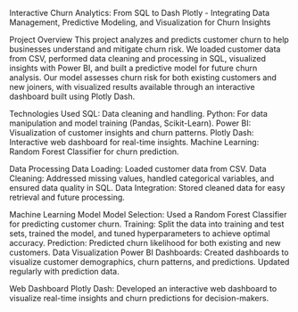 Interactive Churn Analytics: From SQL to Dash Plotly - Integrating Data Management, Predictive Modeling, and Visualization for Churn Insights

Project Overview
This project analyzes and predicts customer churn to help businesses understand and mitigate churn risk. We loaded customer data from CSV, performed data cleaning and processing in SQL, visualized insights with Power BI, and built a predictive model for future churn analysis. Our model assesses churn risk for both existing customers and new joiners, with visualized results available through an interactive dashboard built using Plotly Dash.

Technologies Used
SQL: Data cleaning and handling.
Python: For data manipulation and model training (Pandas, Scikit-Learn).
Power BI: Visualization of customer insights and churn patterns.
Plotly Dash: Interactive web dashboard for real-time insights.
Machine Learning: Random Forest Classifier for churn prediction.

Data Processing
Data Loading: Loaded customer data from CSV.
Data Cleaning: Addressed missing values, handled categorical variables, and ensured data quality in SQL.
Data Integration: Stored cleaned data for easy retrieval and future processing.

Machine Learning Model
Model Selection: Used a Random Forest Classifier for predicting customer churn.
Training: Split the data into training and test sets, trained the model, and tuned hyperparameters to achieve optimal accuracy.
Prediction: Predicted churn likelihood for both existing and new customers.
Data Visualization
Power BI Dashboards: Created dashboards to visualize customer demographics, churn patterns, and predictions. Updated regularly with prediction data.

Web Dashboard
Plotly Dash: Developed an interactive web dashboard to visualize real-time insights and churn predictions for decision-makers.
